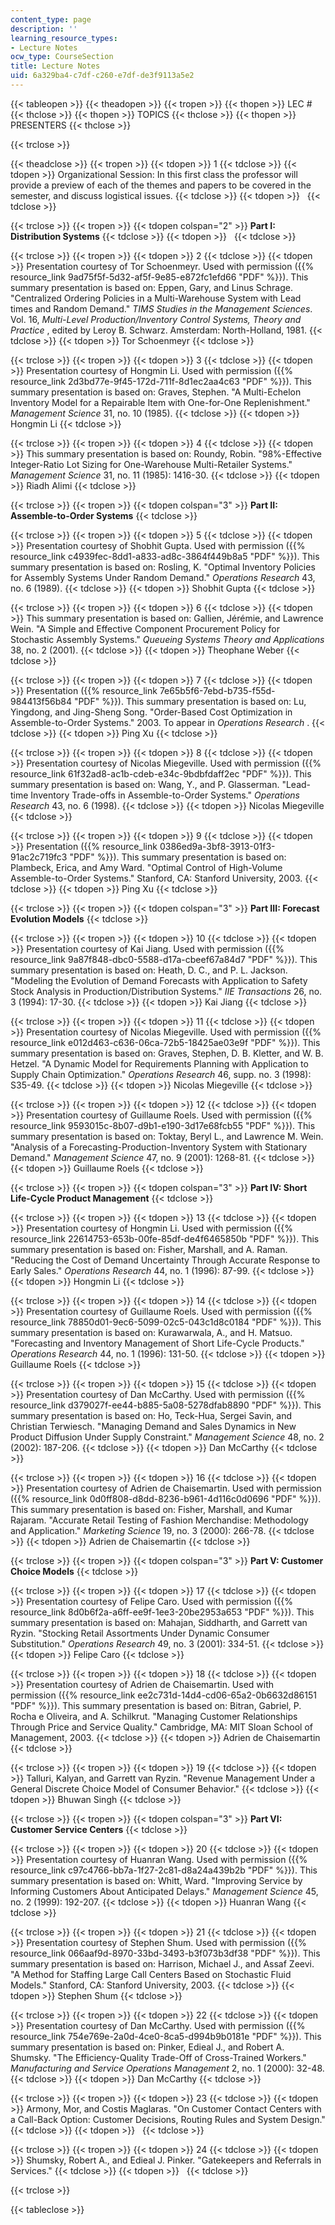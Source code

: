 ```yaml
---
content_type: page
description: ''
learning_resource_types:
- Lecture Notes
ocw_type: CourseSection
title: Lecture Notes
uid: 6a329ba4-c7df-c260-e7df-de3f9113a5e2
---
```


{{< tableopen >}}
{{< theadopen >}}
{{< tropen >}}
{{< thopen >}}
LEC #
{{< thclose >}}
{{< thopen >}}
TOPICS
{{< thclose >}}
{{< thopen >}}
PRESENTERS
{{< thclose >}}

{{< trclose >}}

{{< theadclose >}}
{{< tropen >}}
{{< tdopen >}}
1
{{< tdclose >}}
{{< tdopen >}}
Organizational Session: In this first class the professor will provide a preview of each of the themes and papers to be covered in the semester, and discuss logistical issues.
{{< tdclose >}}
{{< tdopen >}}
 
{{< tdclose >}}

{{< trclose >}}
{{< tropen >}}
{{< tdopen colspan="2" >}}
**Part I: Distribution Systems**
{{< tdclose >}}
{{< tdopen >}}
 
{{< tdclose >}}

{{< trclose >}}
{{< tropen >}}
{{< tdopen >}}
2
{{< tdclose >}}
{{< tdopen >}}
Presentation courtesy of Tor Schoenmeyr. Used with permission ({{% resource_link 9ad75f5f-5d32-af5f-9e85-e872fc1efd66 "PDF" %}}). This summary presentation is based on: Eppen, Gary, and Linus Schrage. "Centralized Ordering Policies in a Multi-Warehouse System with Lead times and Random Demand." _TIMS Studies in the Management Sciences_. Vol. 16, _Multi-Level Production/Inventory Control Systems, Theory and Practice_ , edited by Leroy B. Schwarz. Amsterdam: North-Holland, 1981.
{{< tdclose >}}
{{< tdopen >}}
Tor Schoenmeyr
{{< tdclose >}}

{{< trclose >}}
{{< tropen >}}
{{< tdopen >}}
3
{{< tdclose >}}
{{< tdopen >}}
Presentation courtesy of Hongmin Li. Used with permission ({{% resource_link 2d3bd77e-9f45-172d-711f-8d1ec2aa4c63 "PDF" %}}). This summary presentation is based on: Graves, Stephen. "A Multi-Echelon Inventory Model for a Repairable Item with One-for-One Replenishment." _Management Science_ 31, no. 10 (1985).
{{< tdclose >}}
{{< tdopen >}}
Hongmin Li
{{< tdclose >}}

{{< trclose >}}
{{< tropen >}}
{{< tdopen >}}
4
{{< tdclose >}}
{{< tdopen >}}
This summary presentation is based on: Roundy, Robin. "98%-Effective Integer-Ratio Lot Sizing for One-Warehouse Multi-Retailer Systems." _Management Science_ 31, no. 11 (1985): 1416-30.
{{< tdclose >}}
{{< tdopen >}}
Riadh Alimi
{{< tdclose >}}

{{< trclose >}}
{{< tropen >}}
{{< tdopen colspan="3" >}}
**Part II: Assemble-to-Order Systems**
{{< tdclose >}}

{{< trclose >}}
{{< tropen >}}
{{< tdopen >}}
5
{{< tdclose >}}
{{< tdopen >}}
Presentation courtesy of Shobhit Gupta. Used with permission ({{% resource_link c4939fec-8dd1-a833-ad8c-3864f449b8a5 "PDF" %}}). This summary presentation is based on: Rosling, K. "Optimal Inventory Policies for Assembly Systems Under Random Demand." _Operations Research_ 43, no. 6 (1989).
{{< tdclose >}}
{{< tdopen >}}
Shobhit Gupta
{{< tdclose >}}

{{< trclose >}}
{{< tropen >}}
{{< tdopen >}}
6
{{< tdclose >}}
{{< tdopen >}}
This summary presentation is based on: Gallien, Jérémie, and Lawrence Wein. "A Simple and Effective Component Procurement Policy for Stochastic Assembly Systems." _Queueing Systems Theory and Applications_ 38, no. 2 (2001).
{{< tdclose >}}
{{< tdopen >}}
Theophane Weber
{{< tdclose >}}

{{< trclose >}}
{{< tropen >}}
{{< tdopen >}}
7
{{< tdclose >}}
{{< tdopen >}}
Presentation ({{% resource_link 7e65b5f6-7ebd-b735-f55d-984413f56b84 "PDF" %}}). This summary presentation is based on: Lu, Yingdong, and Jing-Sheng Song. "Order-Based Cost Optimization in Assemble-to-Order Systems." 2003. To appear in _Operations Research_ .
{{< tdclose >}}
{{< tdopen >}}
Ping Xu
{{< tdclose >}}

{{< trclose >}}
{{< tropen >}}
{{< tdopen >}}
8
{{< tdclose >}}
{{< tdopen >}}
Presentation courtesy of Nicolas Miegeville. Used with permission ({{% resource_link 61f32ad8-ac1b-cdeb-e34c-9bdbfdaff2ec "PDF" %}}). This summary presentation is based on: Wang, Y., and P. Glasserman. "Lead-time Inventory Trade-offs in Assemble-to-Order Systems." _Operations Research_ 43, no. 6 (1998).
{{< tdclose >}}
{{< tdopen >}}
Nicolas Miegeville
{{< tdclose >}}

{{< trclose >}}
{{< tropen >}}
{{< tdopen >}}
9
{{< tdclose >}}
{{< tdopen >}}
Presentation ({{% resource_link 0386ed9a-3bf8-3913-01f3-91ac2c719fc3 "PDF" %}}). This summary presentation is based on: Plambeck, Erica, and Amy Ward. "Optimal Control of High-Volume Assemble-to-Order Systems." Stanford, CA: Stanford University, 2003.
{{< tdclose >}}
{{< tdopen >}}
Ping Xu
{{< tdclose >}}

{{< trclose >}}
{{< tropen >}}
{{< tdopen colspan="3" >}}
**Part III: Forecast Evolution Models**
{{< tdclose >}}

{{< trclose >}}
{{< tropen >}}
{{< tdopen >}}
10
{{< tdclose >}}
{{< tdopen >}}
Presentation courtesy of Kai Jiang. Used with permission ({{% resource_link 9a87f848-dbc0-5588-d17a-cbeef67a84d7 "PDF" %}}). This summary presentation is based on: Heath, D. C., and P. L. Jackson. "Modeling the Evolution of Demand Forecasts with Application to Safety Stock Analysis in Production/Distribution Systems." _IIE Transactions_ 26, no. 3 (1994): 17-30.
{{< tdclose >}}
{{< tdopen >}}
Kai Jiang
{{< tdclose >}}

{{< trclose >}}
{{< tropen >}}
{{< tdopen >}}
11
{{< tdclose >}}
{{< tdopen >}}
Presentation courtesy of Nicolas Miegeville. Used with permission ({{% resource_link e012d463-c636-06ca-72b5-18425ae03e9f "PDF" %}}). This summary presentation is based on: Graves, Stephen, D. B. Kletter, and W. B. Hetzel. "A Dynamic Model for Requirements Planning with Application to Supply Chain Optimization." _Operations Research_ 46, supp. no. 3 (1998): S35-49.
{{< tdclose >}}
{{< tdopen >}}
Nicolas Miegeville
{{< tdclose >}}

{{< trclose >}}
{{< tropen >}}
{{< tdopen >}}
12
{{< tdclose >}}
{{< tdopen >}}
Presentation courtesy of Guillaume Roels. Used with permission ({{% resource_link 9593015c-8b07-d9b1-e190-3d17e68fcb55 "PDF" %}}). This summary presentation is based on: Toktay, Beryl L., and Lawrence M. Wein. "Analysis of a Forecasting-Production-Inventory System with Stationary Demand." _Management Science_ 47, no. 9 (2001): 1268-81.
{{< tdclose >}}
{{< tdopen >}}
Guillaume Roels
{{< tdclose >}}

{{< trclose >}}
{{< tropen >}}
{{< tdopen colspan="3" >}}
**Part IV: Short Life-Cycle Product Management**
{{< tdclose >}}

{{< trclose >}}
{{< tropen >}}
{{< tdopen >}}
13
{{< tdclose >}}
{{< tdopen >}}
Presentation courtesy of Hongmin Li. Used with permission ({{% resource_link 22614753-653b-00fe-85df-de4f6465850b "PDF" %}}). This summary presentation is based on: Fisher, Marshall, and A. Raman. "Reducing the Cost of Demand Uncertainty Through Accurate Response to Early Sales." _Operations Research_ 44, no. 1 (1996): 87-99.
{{< tdclose >}}
{{< tdopen >}}
Hongmin Li
{{< tdclose >}}

{{< trclose >}}
{{< tropen >}}
{{< tdopen >}}
14
{{< tdclose >}}
{{< tdopen >}}
Presentation courtesy of Guillaume Roels. Used with permission ({{% resource_link 78850d01-9ec6-5099-02c5-043c1d8c0184 "PDF" %}}). This summary presentation is based on: Kurawarwala, A., and H. Matsuo. "Forecasting and Inventory Management of Short Life-Cycle Products." _Operations Research_ 44, no. 1 (1996): 131-50.
{{< tdclose >}}
{{< tdopen >}}
Guillaume Roels
{{< tdclose >}}

{{< trclose >}}
{{< tropen >}}
{{< tdopen >}}
15
{{< tdclose >}}
{{< tdopen >}}
Presentation courtesy of Dan McCarthy. Used with permission ({{% resource_link d379027f-ee44-b885-5a08-5278dfab8890 "PDF" %}}). This summary presentation is based on: Ho, Teck-Hua, Sergei Savin, and Christian Terwiesch. "Managing Demand and Sales Dynamics in New Product Diffusion Under Supply Constraint." _Management Science_ 48, no. 2 (2002): 187-206.
{{< tdclose >}}
{{< tdopen >}}
Dan McCarthy
{{< tdclose >}}

{{< trclose >}}
{{< tropen >}}
{{< tdopen >}}
16
{{< tdclose >}}
{{< tdopen >}}
Presentation courtesy of Adrien de Chaisemartin. Used with permission ({{% resource_link 0d0ff808-d8dd-8236-b961-4d116c0d0696 "PDF" %}}). This summary presentation is based on: Fisher, Marshall, and Kumar Rajaram. "Accurate Retail Testing of Fashion Merchandise: Methodology and Application." _Marketing Science_ 19, no. 3 (2000): 266-78.
{{< tdclose >}}
{{< tdopen >}}
Adrien de Chaisemartin
{{< tdclose >}}

{{< trclose >}}
{{< tropen >}}
{{< tdopen colspan="3" >}}
**Part V: Customer Choice Models**
{{< tdclose >}}

{{< trclose >}}
{{< tropen >}}
{{< tdopen >}}
17
{{< tdclose >}}
{{< tdopen >}}
Presentation courtesy of Felipe Caro. Used with permission ({{% resource_link 8d0b6f2a-a6ff-ee9f-1ee3-20be2953a653 "PDF" %}}). This summary presentation is based on: Mahajan, Siddharth, and Garrett van Ryzin. "Stocking Retail Assortments Under Dynamic Consumer Substitution." _Operations Research_ 49, no. 3 (2001): 334-51.
{{< tdclose >}}
{{< tdopen >}}
Felipe Caro
{{< tdclose >}}

{{< trclose >}}
{{< tropen >}}
{{< tdopen >}}
18
{{< tdclose >}}
{{< tdopen >}}
Presentation courtesy of Adrien de Chaisemartin. Used with permission ({{% resource_link ee2c731d-14d4-cd06-65a2-0b6632d86151 "PDF" %}}). This summary presentation is based on: Bitran, Gabriel, P. Rocha e Oliveira, and A. Schilkrut. "Managing Customer Relationships Through Price and Service Quality." Cambridge, MA: MIT Sloan School of Management, 2003.
{{< tdclose >}}
{{< tdopen >}}
Adrien de Chaisemartin
{{< tdclose >}}

{{< trclose >}}
{{< tropen >}}
{{< tdopen >}}
19
{{< tdclose >}}
{{< tdopen >}}
Talluri, Kalyan, and Garrett van Ryzin. "Revenue Management Under a General Discrete Choice Model of Consumer Behavior."
{{< tdclose >}}
{{< tdopen >}}
Bhuwan Singh
{{< tdclose >}}

{{< trclose >}}
{{< tropen >}}
{{< tdopen colspan="3" >}}
**Part VI: Customer Service Centers**
{{< tdclose >}}

{{< trclose >}}
{{< tropen >}}
{{< tdopen >}}
20
{{< tdclose >}}
{{< tdopen >}}
Presentation courtesy of Huanran Wang. Used with permission ({{% resource_link c97c4766-bb7a-1f27-2c81-d8a24a439b2b "PDF" %}}). This summary presentation is based on: Whitt, Ward. "Improving Service by Informing Customers About Anticipated Delays." _Management Science_ 45, no. 2 (1999): 192-207.
{{< tdclose >}}
{{< tdopen >}}
Huanran Wang
{{< tdclose >}}

{{< trclose >}}
{{< tropen >}}
{{< tdopen >}}
21
{{< tdclose >}}
{{< tdopen >}}
Presentation courtesy of Stephen Shum. Used with permission ({{% resource_link 066aaf9d-8970-33bd-3493-b3f073b3df38 "PDF" %}}). This summary presentation is based on: Harrison, Michael J., and Assaf Zeevi. "A Method for Staffing Large Call Centers Based on Stochastic Fluid Models." Stanford, CA: Stanford University, 2003.
{{< tdclose >}}
{{< tdopen >}}
Stephen Shum
{{< tdclose >}}

{{< trclose >}}
{{< tropen >}}
{{< tdopen >}}
22
{{< tdclose >}}
{{< tdopen >}}
Presentation courtesy of Dan McCarthy. Used with permission ({{% resource_link 754e769e-2a0d-4ce0-8ca5-d994b9b0181e "PDF" %}}). This summary presentation is based on: Pinker, Edieal J., and Robert A. Shumsky. "The Efficiency-Quality Trade-Off of Cross-Trained Workers." _Manufacturing and Service Operations Management_ 2, no. 1 (2000): 32-48.
{{< tdclose >}}
{{< tdopen >}}
Dan McCarthy
{{< tdclose >}}

{{< trclose >}}
{{< tropen >}}
{{< tdopen >}}
23
{{< tdclose >}}
{{< tdopen >}}
Armony, Mor, and Costis Maglaras. "On Customer Contact Centers with a Call-Back Option: Customer Decisions, Routing Rules and System Design."
{{< tdclose >}}
{{< tdopen >}}
 
{{< tdclose >}}

{{< trclose >}}
{{< tropen >}}
{{< tdopen >}}
24
{{< tdclose >}}
{{< tdopen >}}
Shumsky, Robert A., and Edieal J. Pinker. "Gatekeepers and Referrals in Services."
{{< tdclose >}}
{{< tdopen >}}
 
{{< tdclose >}}

{{< trclose >}}

{{< tableclose >}}
